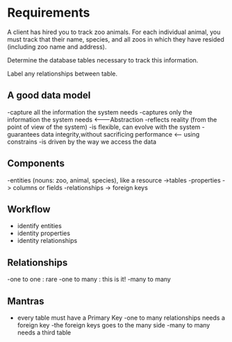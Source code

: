# Requirements

A client has hired you to track zoo animals.
For each individual animal, you must track that their name, species, and all zoos in which they have resided (including zoo name and address).

Determine the database tables necessary to track this information.

Label any relationships between table.

## A good data model

-capture all the information the system needs
-captures only the information the system needs <---Abstraction
-reflects reality (from the point of view of the system)
-is flexible, can evolve with the system
-guarantees data integrity,without sacrificing performance <-- using constrains
-is driven by the way we access the data

## Components

-entities (nouns: zoo, animal, species), like a resource ->tables
-properties -> columns or fields
-relationships -> foreign keys

## Workflow

- identify entities
- identity properties
- identity relationships

## Relationships

-one to one : rare
-one to many : this is it!
-many to many

## Mantras

- every table must have a Primary Key
  -one to many relationships needs a foreign key
  -the foreign keys goes to the many side
  -many to many needs a third table
